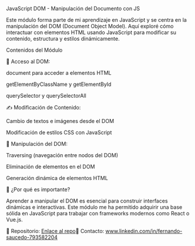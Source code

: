 JavaScript DOM - Manipulación del Documento con JS

Este módulo forma parte de mi aprendizaje en JavaScript y se centra en la manipulación del DOM (Document Object Model). Aquí exploré cómo interactuar con elementos HTML usando JavaScript para modificar su contenido, estructura y estilos dinámicamente.

Contenidos del Módulo

📌 Acceso al DOM:

document para acceder a elementos HTML

getElementByClassName y getElementById

querySelector y querySelectorAll

✍️ Modificación de Contenido:

Cambio de textos e imágenes desde el DOM

Modificación de estilos CSS con JavaScript

🔄 Manipulación del DOM:

Traversing (navegación entre nodos del DOM)

Eliminación de elementos en el DOM

Generación dinámica de elementos HTML

🚀 ¿Por qué es importante?

Aprender a manipular el DOM es esencial para construir interfaces dinámicas e interactivas. Este módulo me ha permitido adquirir una base sólida en JavaScript para trabajar con frameworks modernos como React o Vue.js.

🔗 Repositorio: [Enlace al repo](https://github.com/contactofernando/javascriptDOM)📌 Contacto: www.linkedin.com/in/fernando-saucedo-793582204
